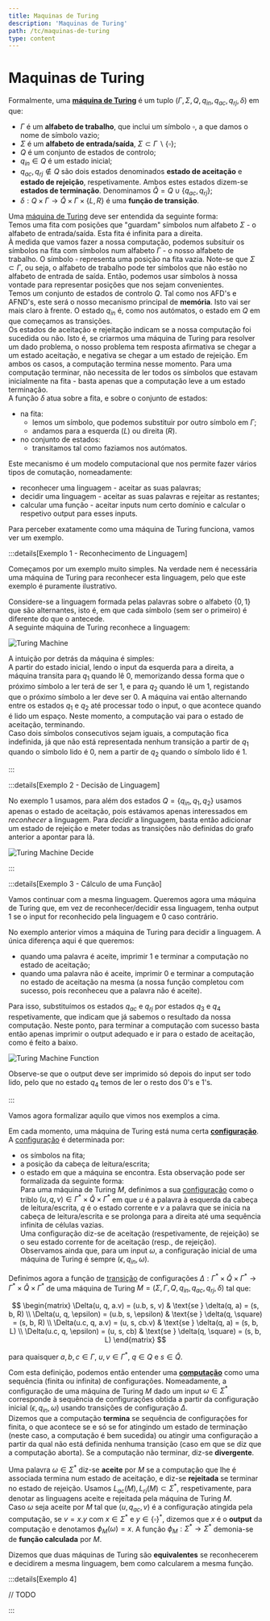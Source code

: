 ```yaml
---
title: Maquinas de Turing
description: 'Maquinas de Turing'
path: /tc/maquinas-de-turing
type: content
---
```


# Maquinas de Turing

Formalmente, uma [**máquina de Turing**](color:red) é um tuplo $(\Gamma, \Sigma, Q, q_{in}, q_{ac}, q_{rj}, \delta)$ em que:

- $\Gamma$ é um **alfabeto de trabalho**, que inclui um símbolo $\square$, a que damos o nome de símbolo vazio;
- $\Sigma$ é um **alfabeto de entrada/saída**, $\Sigma \subset \Gamma \backslash \{ \square \}$;
- $Q$ é um conjunto de estados de controlo;
- $q_{in} \in Q$ é um estado inicial;
- $q_{ac}, q_{rj} \notin Q$ são dois estados denominados **estado de aceitação** e **estado de rejeição**, respetivamente. Ambos estes estados dizem-se **estados de terminação**. Denominamos $\hat{Q} = Q \cup \{ q_{ac}, q_{rj} \}$;
- $\delta : Q \times \Gamma \to \hat{Q} \times \Gamma \times \{ L, R \}$ é uma **função de transição**.

Uma [máquina de Turing](color:red) deve ser entendida da seguinte forma:  
Temos uma fita com posições que "guardam" símbolos num alfabeto $\Sigma$ - o alfabeto de entrada/saída.
Esta fita é infinita para a direita.  
À medida que vamos fazer a nossa computação, podemos subsituir os símbolos na fita com símbolos num alfabeto $\Gamma$ - o nosso alfabeto de trabalho.
O símbolo $\square$ representa uma posição na fita vazia.
Note-se que $\Sigma \subset \Gamma$, ou seja, o alfabeto de trabalho pode ter símbolos que não estão no alfabeto de entrada de saída. Então, podemos usar símbolos à nossa vontade para representar posições que nos sejam convenientes.  
Temos um conjunto de estados de controlo $Q$. Tal como nos AFD's e AFND's, este será o nosso mecanismo principal de **memória**. Isto vai ser mais claro à frente.
O estado $q_{in}$ é, como nos autómatos, o estado em $Q$ em que começamos as transições.  
Os estados de aceitação e rejeitação indicam se a nossa computação foi sucedida ou não.
Isto é, se criarmos uma máquina de Turing para resolver um dado problema, o nosso problema tem resposta afirmativa se chegar a um estado aceitação, e negativa se chegar a um estado de rejeição.
Em ambos os casos, a computação termina nesse momento.
Para uma computação terminar, não necessita de ler todos os símbolos que estavam inicialmente na fita - basta apenas que a computação leve a um estado terminação.  
A função $\delta$ atua sobre a fita, e sobre o conjunto de estados:

- na fita:
  - lemos um símbolo, que podemos substituir por outro símbolo em $\Gamma$;
  - andamos para a esquerda ($L$) ou direita ($R$).
- no conjunto de estados:
  - transitamos tal como faziamos nos autómatos.

Este mecanismo é um modelo computacional que nos permite fazer vários tipos de comutação, nomeadamente:

- reconhecer uma linguagem - aceitar as suas palavras;
- decidir uma linguagem - aceitar as suas palavras e rejeitar as restantes;
- calcular uma função - aceitar inputs num certo domínio e calcular o respetivo output para esses inputs.

Para perceber exatamente como uma máquina de Turing funciona, vamos ver um exemplo.

:::details[Exemplo 1 - Reconhecimento de Linguagem]

Começamos por um exemplo muito simples.
Na verdade nem é necessária uma máquina de Turing para reconhecer esta linguagem, pelo que este exemplo é puramente ilustrativo.

Considere-se a linguagem formada pelas palavras sobre o alfabeto $\{ 0, 1 \}$ que são alternantes, isto é, em que cada símbolo (sem ser o primeiro) é diferente do que o antecede.  
A seguinte máquina de Turing reconhece a linguagem:

![Turing Machine](./imgs/0002/turing-machine-recognize.png#dark=1)

A intuição por detrás da máquina é simples:  
A partir do estado inicial, lendo o input da esquerda para a direita, a máquina transita para $q_1$ quando lê 0, memorizando dessa forma que o próximo símbolo a ler terá de ser 1, e para $q_2$ quando lê um 1, registando que o próximo símbolo a ler deve ser 0.
A máquina vai então alternando entre os estados $q_1$ e $q_2$ até processar todo o input, o que acontece quando é lido um espaço.
Neste momento, a computação vai para o estado de aceitação, terminando.  
Caso dois símbolos consecutivos sejam iguais, a computação fica indefinida, já que não está representada nenhum transição a partir de $q_1$ quando o símbolo lido é 0, nem a partir de $q_2$ quando o símbolo lido é 1.

:::

:::details[Exemplo 2 - Decisão de Linguagem]

No exemplo 1 usamos, para além dos estados $Q = \{ q_{in}, q_1, q_2 \}$ usamos apenas o estado de aceitação, pois estávamos apenas interessados em _reconhecer_ a linguagem.
Para _decidir_ a linguagem, basta então adicionar um estado de rejeição e meter todas as transições não definidas do grafo anterior a apontar para lá.

![Turing Machine Decide](./imgs/0002/turing-machine-decide.png#dark=1)

:::

:::details[Exemplo 3 - Cálculo de uma Função]

Vamos continuar com a mesma linguagem.
Queremos agora uma máquina de Turing que, em vez de reconhecer/decidir essa linguagem, tenha output 1 se o input for reconhecido pela linguagem e 0 caso contrário.

No exemplo anterior vimos a máquina de Turing para decidir a linguagem. A única diferença aqui é que queremos:

- quando uma palavra é aceite, imprimir 1 e terminar a computação no estado de aceitação;
- quando uma palavra não é aceite, imprimir 0 e terminar a computação no estado de aceitação na mesma (a nossa função completou com sucesso, pois reconheceu que a palavra não é aceite).

Para isso, substituímos os estados $q_{ac}$ e $q_{rj}$ por estados $q_3$ e $q_4$ respetivamente, que indicam que já sabemos o resultado da nossa computação.
Neste ponto, para terminar a computação com sucesso basta então apenas imprimir o output adequado e ir para o estado de aceitação, como é feito a baixo.

![Turing Machine Function](./imgs/0002/turing-machine-function.png#dark=1)

Observe-se que o output deve ser imprimido só depois do input ser todo lido, pelo que no estado $q_4$ temos de ler o resto dos 0's e 1's.

:::

Vamos agora formalizar aquilo que vimos nos exemplos a cima.

Em cada momento, uma máquina de Turing está numa certa [**configuração**](color:purple). A [configuração](color:purple) é determinada por:

- os símbolos na fita;
- a posição da cabeça de leitura/escrita;
- o estado em que a máquina se encontra.
  Esta observação pode ser formalizada da seguinte forma:  
  Para uma máquina de Turing $M$, definimos a sua [configuração](color:purple) como o triblo $(u, q, v) \in \Gamma^* \times \hat{Q} \times \Gamma^*$ em que $u$ é a palavra à esquerda da cabeça de leitura/escrita, $q$ é o estado corrente e $v$ a palavra que se inicia na cabeça de leitura/escrita e se prolonga para a direita até uma sequência infinita de células vazias.  
  Uma configuração diz-se de aceitação (respetivamente, de rejeição) se o seu estado corrente for de aceitação (resp., de rejeição).  
  Observamos ainda que, para um input $\omega$, a configuração inicial de uma máquina de Turing é sempre $(\epsilon, q_{in}, \omega)$.

Definimos agora a função de [transição](color:pink) de configurações $\Delta : \Gamma^* \times \hat{Q} \times \Gamma^* \to \Gamma^* \times \hat{Q} \times \Gamma^*$ de uma máquina de Turing $M = (\Sigma, \Gamma, Q, q_{in}, q_{ac}, q_{rj}, \delta)$ tal que:

$$
\begin{matrix}
\Delta(u, q, a.v) = (u.b, s, v) & \text{se } \delta(q, a) = (s, b, R) \\
\Delta(u, q, \epsilon) = (u.b, s, \epsilon) & \text{se } \delta(q, \square) = (s, b, R) \\
\Delta(u.c, q, a.v) = (u, s, cb.v) & \text{se } \delta(q, a) = (s, b, L) \\
\Delta(u.c, q, \epsilon) = (u, s, cb) & \text{se } \delta(q, \square) = (s, b, L)
\end{matrix}
$$

para quaisquer $a,b,c \in \Gamma$, $u, v \in \Gamma^*$, $q \in Q$ e $s \in \hat{Q}$.

Com esta definição, podemos então entender uma [**computação**](color:green) como uma sequência (finita ou infinita) de configurações.
Nomeadamente, a configuração de uma máquina de Turing $M$ dado um input $\omega \in \Sigma^*$ corresponde à sequência de configurações obtida a partir da configuração inicial $(\epsilon, q_{in}, \omega)$ usando transições de configuração $\Delta$.  
Dizemos que a computação **termina** se sequência de configurações for finita, o que acontece se e só se for atingindo um estado de terminação (neste caso, a computação é bem sucedida) ou atingir uma configuração a partir da qual não está definida nenhuma transição (caso em que se diz que a computação aborta).
Se a computação não terminar, diz-se **divergente**.

Uma palavra $\omega \in \Sigma^*$ diz-se **aceite** por $M$ se a computação que lhe é associada termina num estado de aceitação, e diz-se **rejeitada** se terminar no estado de rejeição.
Usamos $L_{ac}(M), L_{rj}(M) \subset \Sigma^*$, respetivamente, para denotar as linguagens aceite e rejeitada pela máquina de Turing $M$.  
Caso $\omega$ seja aceite por $M$ tal que $(u, q_{ac}, v)$ é a configuração atingida pela computação, se $v = x.y$ com $x \in \Sigma^*$ e $y \in \{ \square \}^*$, dizemos que $x$ é o **output** da computação e denotamos $\phi_M(\omega) = x$. A função $\phi_M : \Sigma^* \to \Sigma^*$ demonia-se de **função calculada** por $M$.

Dizemos que duas máquinas de Turing são **equivalentes** se reconhecerem e decidirem a mesma linguagem, bem como calcularem a mesma função.

:::details[Exemplo 4]

// TODO

:::
